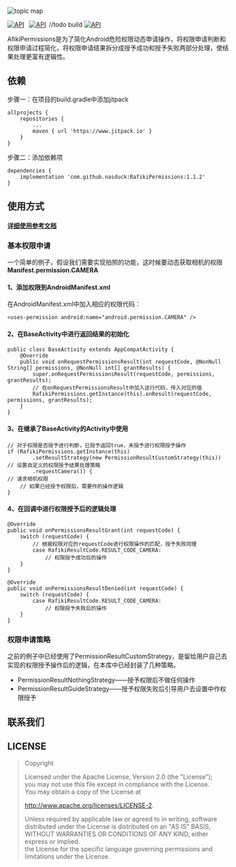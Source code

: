 ![topic map](https://github.com/nasduck/RafikiPermissions/blob/dev/art/topic%20map.png?raw=true)

[![API](https://img.shields.io/badge/RafikiPermissions-14%2B-brightgreen.svg?style=flat)](https://android-arsenal.com/api?level=14)&ensp;
[![API](https://img.shields.io/badge/API-14%2B-brightgreen.svg?style=flat)](https://android-arsenal.com/api?level=14)&ensp;//todo build
[![API](https://img.shields.io/badge/License-Apche2.0-brightgreen.svg?style=flat)](https://github.com/nasduck/AfikiPermissions/blob/master/LICENSE)

AfikiPermissions是为了简化Android危险权限动态申请操作，将权限申请判断和权限申请过程简化，将权限申请结果拆分成授予成功和授予失败两部分处理，使结果处理更富有逻辑性。

## 依赖
步骤一：在项目的build.gradle中添加jitpack
```
allprojects {
	repositories {
		...
		maven { url 'https://www.jitpack.io' }
	}
}
```
步骤二：添加依赖项
```
dependencies {
    implementation 'com.github.nasduck:RafikiPermissions:1.1.2'
}
```

## 使用方式
#### [详细使用参考文档](https://github.com/nasduck/RafikiPermissions/wiki/%E8%AF%A6%E7%BB%86%E4%BD%BF%E7%94%A8%E5%8F%82%E8%80%83%E6%96%87%E6%A1%A3)
### 基本权限申请
一个简单的例子，假设我们需要实现拍照的功能，这时候要动态获取相机的权限**Manifest.permission.CAMERA**
#### 1、添加权限到AndroidManifest.xml
在AndroidManifest.xml中加入相应的权限代码：
```
<uses-permission android:name="android.permission.CAMERA" />
```

#### 2、在BaseActivity中进行返回结果的初始化
```
public class BaseActivity extends AppCompatActivity {
    @Override
    public void onRequestPermissionsResult(int requestCode, @NonNull String[] permissions, @NonNull int[] grantResults) {
        super.onRequestPermissionsResult(requestCode, permissions, grantResults);
        // 在onRequestPermissionsResult中加入这行代码，传入对应的值
        RafikiPermissions.getInstance(this).onResult(requestCode, permissions, grantResults);
    }
}
```

#### 3、在继承了BaseActivity的Activity中使用
```
// 对于权限是否授予进行判断，已授予返回true，未授予进行权限授予操作
if (RafikiPermissions.getInstance(this)
        .setResultStrategy(new PermissionResultCustomStrategy(this))    // 设置自定义的权限授予结果处理策略
        .requestCamera()) {                                             // 请求相机权限
    // 如果已经授予权限后，需要作的操作逻辑
}
```

#### 4、在回调中进行权限授予后的逻辑处理
```
@Override   
public void onPermissionsResultGrant(int requestCode) {
    switch (requestCode) {
        // 根据权限对应的requestCode进行权限操作的匹配，授予失败同理
        case RafikiResultCode.RESULT_CODE_CAMERA:
            // 权限授予成功后的操作
    }
}

@Override   
public void onPermissionsResultDenied(int requestCode) {
    switch (requestCode) {
        case RafikiResultCode.RESULT_CODE_CAMERA:
            // 权限授予失败后的操作
    }
}
```

### 权限申请策略
之前的例子中已经使用了PermissionResultCustomStrategy，是留给用户自己去实现的权限授予操作后的逻辑，在本库中已经封装了几种策略。
- PermissionResultNothingStrategy——授予权限后不做任何操作
- PermissionResultGuideStrategy——授予权限失败后引导用户去设置中作权限授予

## 联系我们


## LICENSE
> Copyright
>
> Licensed under the Apache License, Version 2.0 (the "License");    
> you may not use this file except in compliance with the License.   
> You may obtain a copy of the License at
>
> http://www.apache.org/licenses/LICENSE-2.
>
> Unless required by applicable law or agreed to in writing, software   
> distributed under the License is distributed on an "AS IS" BASIS,   
> WITHOUT WARRANTIES OR CONDITIONS OF ANY KIND, either express or implied.   
> the License for the specific language governing permissions and   
> limitations under the License.
